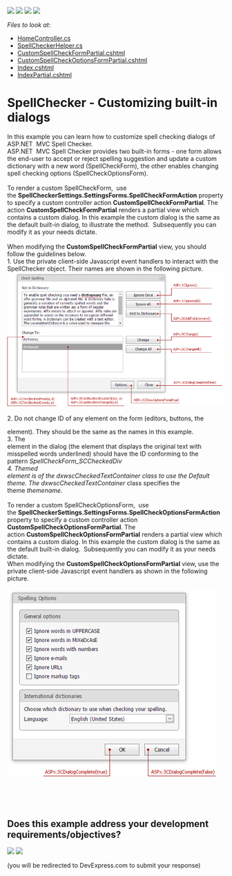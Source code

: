 <!-- default badges list -->
![](https://img.shields.io/endpoint?url=https://codecentral.devexpress.com/api/v1/VersionRange/128608226/15.1.9%2B)
[![](https://img.shields.io/badge/Open_in_DevExpress_Support_Center-FF7200?style=flat-square&logo=DevExpress&logoColor=white)](https://supportcenter.devexpress.com/ticket/details/T316492)
[![](https://img.shields.io/badge/📖_How_to_use_DevExpress_Examples-e9f6fc?style=flat-square)](https://docs.devexpress.com/GeneralInformation/403183)
[![](https://img.shields.io/badge/💬_Leave_Feedback-feecdd?style=flat-square)](#does-this-example-address-your-development-requirementsobjectives)
<!-- default badges end -->
<!-- default file list -->
*Files to look at*:

* [HomeController.cs](./CS/SpellCheckerCustomDialogs/Controllers/HomeController.cs)
* [SpellCheckerHelper.cs](./CS/SpellCheckerCustomDialogs/Helpers/SpellCheckerHelper.cs)
* [CustomSpellCheckFormPartial.cshtml](./CS/SpellCheckerCustomDialogs/Views/Home/CustomSpellCheckFormPartial.cshtml)
* [CustomSpellCheckOptionsFormPartial.cshtml](./CS/SpellCheckerCustomDialogs/Views/Home/CustomSpellCheckOptionsFormPartial.cshtml)
* [Index.cshtml](./CS/SpellCheckerCustomDialogs/Views/Home/Index.cshtml)
* [IndexPartial.cshtml](./CS/SpellCheckerCustomDialogs/Views/Home/IndexPartial.cshtml)
<!-- default file list end -->
# SpellChecker - Customizing built-in dialogs


In this example you can learn how to customize spell checking dialogs of ASP.NET  MVC Spell Checker.<br>ASP.NET  MVC Spell Checker provides two built-in forms - one form allows the end-user to accept or reject spelling suggestion and update a custom dictionary with a new word (SpellCheckForm), the other enables changing spell checking options (SpellCheckOptionsForm). <br><br>To render a custom SpellCheckForm,  use the <strong>SpellCheckerSettings.SettingsForms.SpellCheckFormAction</strong> property to specify a custom controller action <strong>CustomSpellCheckFormPartial</strong>. The action <strong>CustomSpellCheckFormPartial</strong> renders a partial view which contains a custom dialog. In this example the custom dialog is the same as the default built-in dialog, to illustrate the method.  Subsequently you can modify it as your needs dictate.<br><br>When modifying the <strong>CustomSpellCheckFormPartial</strong> view, you should follow the guidelines below.<br>1. Use the private client-side Javascript event handlers to interact with the SpellChecker object. Their names are shown in the following picture.<br><img src="https://raw.githubusercontent.com/DevExpress-Examples/spellchecker-customizing-built-in-dialogs-t316492/15.1.9+/media/52d44da6-a266-11e5-80bf-00155d62480c.png"><br><br>2. Do not change ID of any element on the form (editors, buttons, the <div> element). They should be the same as the names in this example.<br>3. The <div> element in the dialog (the element that displays the original text with misspelled words underlined) should have the ID conforming to the pattern <em><SpellCheckerExtensionName>_SpellCheckForm_SCCheckedDiv</em><br>4. Themed <div> element is of the <em>dxwscCheckedTextContainer </em>class to use the <em>Default</em> theme. The <em>dxwscCheckedTextContainer_<themename> </em>class specifies the theme <em>themename.</em><br><br>To render a custom SpellCheckOptionsForm,  use the <strong>SpellCheckerSettings.SettingsForms.SpellCheckOptionsFormAction</strong> property to specify a custom controller action <strong>CustomSpellCheckOptionsFormPartial</strong>. The action <strong>CustomSpellCheckOptionsFormPartial</strong> renders a partial view which contains a custom dialog. In this example the custom dialog is the same as the default built-in dialog.  Subsequently you can modify it as your needs dictate.<br>When modifying the <strong>CustomSpellCheckOptionsFormPartial</strong> view, use the private client-side Javascript event handlers as shown in the following picture.<br><br><img src="https://raw.githubusercontent.com/DevExpress-Examples/spellchecker-customizing-built-in-dialogs-t316492/15.1.9+/media/402c62f7-a266-11e5-80bf-00155d62480c.png"><br><br><br>

<br/>


<!-- feedback -->
## Does this example address your development requirements/objectives?

[<img src="https://www.devexpress.com/support/examples/i/yes-button.svg"/>](https://www.devexpress.com/support/examples/survey.xml?utm_source=github&utm_campaign=spellchecker-customizing-built-in-dialogs-t316492&~~~was_helpful=yes) [<img src="https://www.devexpress.com/support/examples/i/no-button.svg"/>](https://www.devexpress.com/support/examples/survey.xml?utm_source=github&utm_campaign=spellchecker-customizing-built-in-dialogs-t316492&~~~was_helpful=no)

(you will be redirected to DevExpress.com to submit your response)
<!-- feedback end -->
